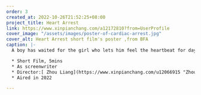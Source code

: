 ```yaml
---
order: 3
created_at: 2022-10-26T21:52:25+08:00
project_title: Heart Arrest
link: https://www.xinpianchang.com/a12172810?from=UserProfile
cover_image: "/assets/images/poster-of-cardiac-arrest.jpg"
cover_alt: Heart Arrest short film's poster ,from BFA
caption: |-
  A boy has waited for the girl who lets him feel the heartbeat for days. Finally, he closes to her, and his heart is overwhelmed when the girl sees him.

  * Short Film, 5mins
  * As screenwriter
  * Director:[ Zhou Liang](https://www.xinpianchang.com/u12066915 "Zhou Liang")
  * Aired in 2022

---
```


